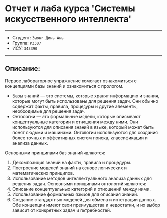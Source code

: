 # Отчет и лаба курса 'Системы искусственного интеллекта'

---

- Студент: `Зыонг Динь Ань`
- Группа: `P3307`
- ИСУ: `343390`

---

## Описание:

Первое лабораторное упражнение помогает ознакомиться с концепциями базы знаний и ознакомиться с прологом.

- Базы знаний — это системы, которые хранят информацию и знания, которые могут быть использованы для решения задач. Они обычно содержат факты, правила, процедуры и другие элементы, необходимые для решения задач. 
- Онтологии — это формальные модели, которые описывают концептуальные категории и отношения между ними. Они используются для описания знаний в языке, который может быть понят людьми и машинами. Онтологии используются для создания более точных и эффективных систем поиска, классификации и анализа данных.

Основными принципами баз знаний являются:
1.	Декомпозиция знаний на факты, правила и процедуры.
2.	Построение моделей знаний на основе логических и математических принципов.
3.	Использование методов интеллектуального анализа данных для решения задач.
Основными принципами онтологий являются:
1.	Описание концептуальных категорий и отношений между ними.
2.	Использование формальных языков для описания знаний.
3.	Создание стандартных моделей для обмена и интеграции данных.
Обе концепции имеют свои преимущества и недостатки, и их выбор зависит от конкретных задач и потребностей. 

